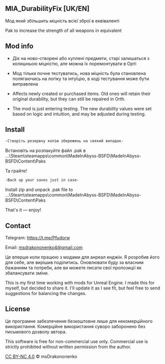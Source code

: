 ## MIA_DurabilityFix [UK/EN]

Мод який збільшить міцність всієї зброї в еквіваленті

Pak to increase the strength of all weapons in equivalent

## Mod info
 - Діє на ново-створені або куплені предмети, старі залишаться з колишньою міцністю, але можна їх поремонтувати в Орті
 - Мод тільки почне тестуватись, нова міцність була становлена полягаючись на логіку та інтуїцію, в ході тестування може бути виправлена

- Affects newly created or purchased items. Old ones will retain their original durability, but they can still be repaired in Orth.
- The mod is just entering testing. The new durability values were set based on logic and intuition, and may be adjusted during testing.

## Install
```sh
-Створіть резервну копію збережень на свякий випадок-
```

Встановіть на розпакуйте файл .pak в ...\Steam\steamapps\common\MadeInAbyss-BSFD\MadeInAbyss-BSFD\Content\Paks

Та грайте! 

```sh
-Back up your saves just in case-
```
Install zip and unpack .pak file to ...\Steam\steamapps\common\MadeInAbyss-BSFD\MadeInAbyss-BSFD\Content\Paks

That's it — enjoy!

## Contact
Telegram: https://t.me/Pfudorw

Email: msdrakononenko4@gmail.com

Це вперше коли працюю з модами для анреал енджін. Я розробив його для себе, але вирішив поділитись. Оновлювати буду за власним бажанням та потреби, але ви можете писати свої пропозиції як збалансувати зміни.

This is my first time working with mods for Unreal Engine. I made this for myself, but decided to share it. I'll update it as I see fit, but feel free to send suggestions for balancing the changes.
## License
Це програмне забезпечення безкоштовне лише для некомерційного використання.
Комерційне використання суворо заборонено без письмового дозволу автора.

This software is free for non-commercial use only.
Commercial use is strictly prohibited without written permission from the author.

[CC BY-NC 4.0](License) © msDrakononenko
